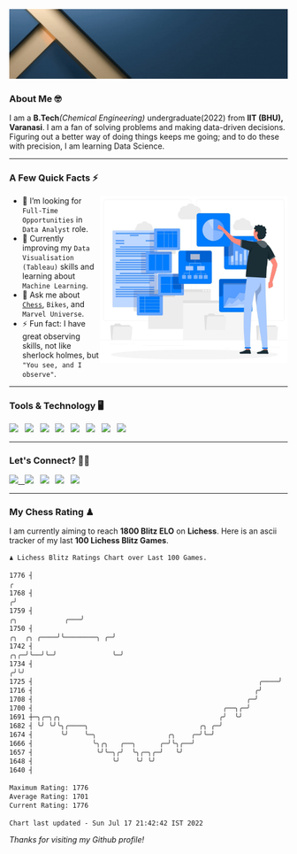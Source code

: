   <img src= "https://github.com/Laxman-Lakhan/Laxman-Lakhan/blob/master/Assets/Header.gif">

### About Me 🤓

I am a **B.Tech**_(Chemical Engineering)_ undergraduate(2022) from **IIT (BHU), Varanasi**. I am a fan of solving problems and making data-driven decisions. Figuring out a better way of doing things keeps me going; and to do these with precision, I am learning Data Science.

---

### A Few Quick Facts ⚡️
<img align="right" alt="Coding" width="340" src="https://github.com/Laxman-Lakhan/Laxman-Lakhan/blob/master/Assets/Data_Vector.jpg">   

- 🤝 I’m looking for `Full-Time Opportunities` in `Data Analyst` role.
- 📖 Currently improving my `Data Visualisation (Tableau)` skills and learning about `Machine Learning`.
- 💬 Ask me about [`Chess`](https://lichess.org/@/YourKingIsInDanger), `Bikes`, and `Marvel Universe`.
- ⚡️ Fun fact: I have great observing skills, not like sherlock holmes, but `"You see, and I observe"`.

---
### Tools & Technology 🖥

<img src="https://img.shields.io/badge/Python-white?logo=Python&logoColor=ColorName&style=ShieldStyle" /> &nbsp;
<img src="https://img.shields.io/badge/MySQL-white?logo=MySQL&logoColor=ColorName&style=ShieldStyle" /> &nbsp;
<img src="https://img.shields.io/badge/Tableau-white?logo=Tableau&logoColor=ColorName&style=ShieldStyle" /> &nbsp;
<img src="https://img.shields.io/badge/Excel-white?logo=Microsoft+Excel&logoColor=196F3D&style=ShieldStyle" /> &nbsp;
<img src="https://img.shields.io/badge/Jupyter-white?logo=Jupyter&logoColor=ColorName&style=ShieldStyle" /> &nbsp;
<img src="https://img.shields.io/badge/pandas-white?logo=Pandas&logoColor=000080&style=ShieldStyle" /> &nbsp;
<img src="https://img.shields.io/badge/numpy-white?logo=Numpy&logoColor=85C1E9&style=ShieldStyle" /> &nbsp;
<img src="https://img.shields.io/badge/scikit learn-white?logo=Scikit+Learn&logoColor=ColorName&style=ShieldStyle" /> &nbsp;



---

### Let's Connect? 🫳🏻

<a href="mailto:laxmansingh.lakhan@gmail.com"> <img src="https://img.icons8.com/fluent/48/000000/gmail.png" width="3.5%"/> &nbsp;
[<img src="https://img.icons8.com/color/48/000000/linkedin.png" width="3.5%"/>](https://www.linkedin.com/in/laxman-lakhan/)  &nbsp;
[<img src="https://img.icons8.com/fluent/48/000000/facebook-new.png" width="3.5%"/>](https://www.facebook.com/s.laxmanlakhan/)  &nbsp;
[<img src="https://img.icons8.com/fluent/48/000000/instagram-new.png" width="3.5%"/>](https://www.instagram.com/laxman.lakhan/)  &nbsp;
[<img src="https://img.icons8.com/color/48/000000/twitter.png" width="3.5%"/>](https://twitter.com/laxman__lakhan)  &nbsp;

 ---
  
### My Chess Rating ♟
  
I am currently aiming to reach **1800 Blitz ELO** on **Lichess**. Here is an ascii tracker of my last **100 Lichess Blitz Games**.

  ```
  ♟︎ 𝙻𝚒𝚌𝚑𝚎𝚜𝚜 𝙱𝚕𝚒𝚝𝚣 𝚁𝚊𝚝𝚒𝚗𝚐𝚜 𝙲𝚑𝚊𝚛𝚝 𝚘𝚟𝚎𝚛 𝙻𝚊𝚜𝚝 𝟷00 𝙶𝚊𝚖𝚎𝚜.
  
1776 ┤                                                                                                  ╭
1768 ┤                                                                                                 ╭╯
1759 ┤                                                                               ╭╮            ╭───╯
1750 ┤                                                                   ╭╮  ╭╮ ╭────╯╰────────╮ ╭─╯
1742 ┤                                                               ╭╮╭─╯╰──╯╰─╯              ╰─╯
1734 ┤                                                              ╭╯╰╯
1725 ┤                                                         ╭────╯
1716 ┤                                                        ╭╯
1708 ┤                                                      ╭─╯
1700 ┤                                                ╭──╮╭─╯
1691 ┼─╮╭─╮╭╮                                        ╭╯  ╰╯
1682 ┤ ╰╯ ╰╯╰╮╭────╮                            ╭╮ ╭─╯
1674 ┤       ╰╯    ╰─╮                  ╭╮    ╭─╯╰─╯
1666 ┤               ╰╮╭╮   ╭──╮      ╭─╯╰╮╭──╯
1657 ┤                ╰╯╰─╮╭╯  ╰╮╭─╮╭─╯   ╰╯
1648 ┤                    ╰╯    ╰╯ ╰╯
1640 ┤ 

Maximum Rating: 1776
Average Rating: 1701
Current Rating: 1776

Chart last updated - Sun Jul 17 21:42:42 IST 2022  
  ```
  
  
*Thanks for visiting my Github profile!*
